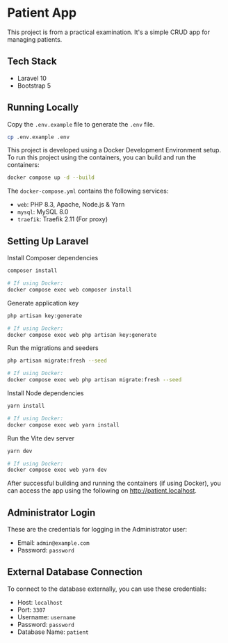 # Patient App

This project is from a practical examination. It's a simple CRUD app for managing patients.

## Tech Stack

-   Laravel 10
-   Bootstrap 5

## Running Locally

Copy the `.env.example` file to generate the `.env` file.

```bash
cp .env.example .env
```

This project is developed using a Docker Development Environment setup. To run this project using the containers, you can build and run the containers:

```bash
docker compose up -d --build
```

The `docker-compose.yml` contains the following services:

-   `web`: PHP 8.3, Apache, Node.js & Yarn
-   `mysql`: MySQL 8.0
-   `traefik`: Traefik 2.11 (For proxy)

## Setting Up Laravel

Install Composer dependencies

```bash
composer install

# If using Docker:
docker compose exec web composer install
```

Generate application key

```bash
php artisan key:generate

# If using Docker:
docker compose exec web php artisan key:generate
```

Run the migrations and seeders

```bash
php artisan migrate:fresh --seed

# If using Docker:
docker compose exec web php artisan migrate:fresh --seed
```

Install Node dependencies

```bash
yarn install

# If using Docker:
docker compose exec web yarn install
```

Run the Vite dev server

```bash
yarn dev

# If using Docker:
docker compose exec web yarn dev
```

After successful building and running the containers (if using Docker), you can access the app using the following on http://patient.localhost.

## Administrator Login

These are the credentials for logging in the Administrator user:

-   Email: `admin@example.com`
-   Password: `password`

## External Database Connection

To connect to the database externally, you can use these credentials:

-   Host: `localhost`
-   Port: `3307`
-   Username: `username`
-   Password: `password`
-   Database Name: `patient`
